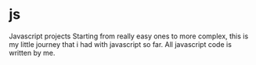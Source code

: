 # js
Javascript projects
Starting from really easy ones to more complex, this is my little journey that i had with javascript so far.
All javascript code is written by me.
